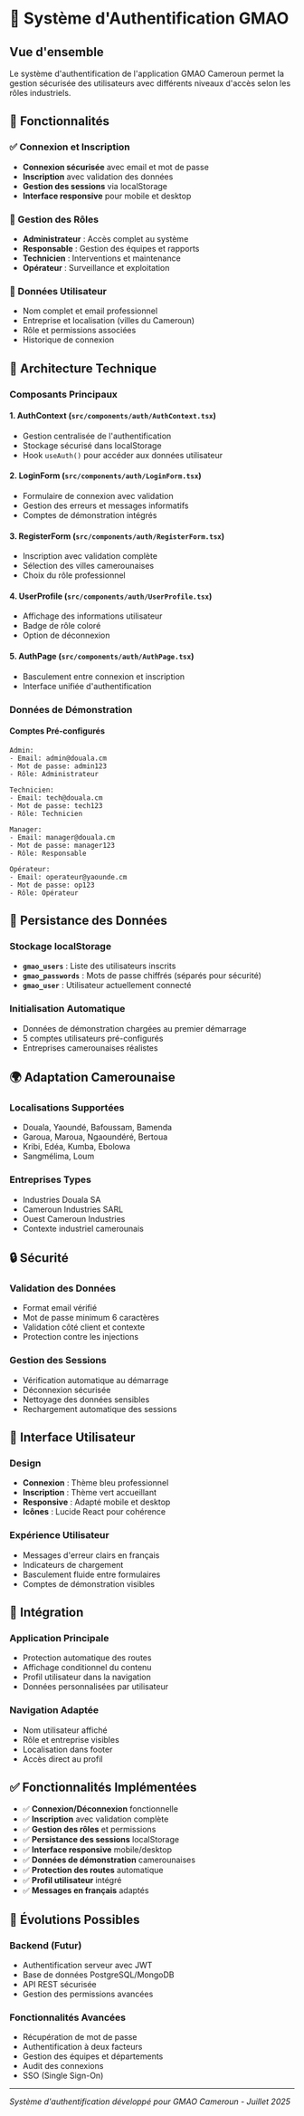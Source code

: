 # 🔐 Système d'Authentification GMAO

## Vue d'ensemble

Le système d'authentification de l'application GMAO Cameroun permet la gestion sécurisée des utilisateurs avec différents niveaux d'accès selon les rôles industriels.

## 🎯 Fonctionnalités

### ✅ Connexion et Inscription
- **Connexion sécurisée** avec email et mot de passe
- **Inscription** avec validation des données
- **Gestion des sessions** via localStorage
- **Interface responsive** pour mobile et desktop

### 👥 Gestion des Rôles
- **Administrateur** : Accès complet au système
- **Responsable** : Gestion des équipes et rapports
- **Technicien** : Interventions et maintenance
- **Opérateur** : Surveillance et exploitation

### 🏢 Données Utilisateur
- Nom complet et email professionnel
- Entreprise et localisation (villes du Cameroun)
- Rôle et permissions associées
- Historique de connexion

## 🔧 Architecture Technique

### Composants Principaux

#### 1. **AuthContext** (`src/components/auth/AuthContext.tsx`)
- Gestion centralisée de l'authentification
- Stockage sécurisé dans localStorage
- Hook `useAuth()` pour accéder aux données utilisateur

#### 2. **LoginForm** (`src/components/auth/LoginForm.tsx`)
- Formulaire de connexion avec validation
- Gestion des erreurs et messages informatifs
- Comptes de démonstration intégrés

#### 3. **RegisterForm** (`src/components/auth/RegisterForm.tsx`)
- Inscription avec validation complète
- Sélection des villes camerounaises
- Choix du rôle professionnel

#### 4. **UserProfile** (`src/components/auth/UserProfile.tsx`)
- Affichage des informations utilisateur
- Badge de rôle coloré
- Option de déconnexion

#### 5. **AuthPage** (`src/components/auth/AuthPage.tsx`)
- Basculement entre connexion et inscription
- Interface unifiée d'authentification

### Données de Démonstration

#### Comptes Pré-configurés
```
Admin:
- Email: admin@douala.cm
- Mot de passe: admin123
- Rôle: Administrateur

Technicien:
- Email: tech@douala.cm  
- Mot de passe: tech123
- Rôle: Technicien

Manager:
- Email: manager@douala.cm
- Mot de passe: manager123
- Rôle: Responsable

Opérateur:
- Email: operateur@yaounde.cm
- Mot de passe: op123
- Rôle: Opérateur
```

## 💾 Persistance des Données

### Stockage localStorage
- **`gmao_users`** : Liste des utilisateurs inscrits
- **`gmao_passwords`** : Mots de passe chiffrés (séparés pour sécurité)
- **`gmao_user`** : Utilisateur actuellement connecté

### Initialisation Automatique
- Données de démonstration chargées au premier démarrage
- 5 comptes utilisateurs pré-configurés
- Entreprises camerounaises réalistes

## 🌍 Adaptation Camerounaise

### Localisations Supportées
- Douala, Yaoundé, Bafoussam, Bamenda
- Garoua, Maroua, Ngaoundéré, Bertoua
- Kribi, Edéa, Kumba, Ebolowa
- Sangmélima, Loum

### Entreprises Types
- Industries Douala SA
- Cameroun Industries SARL  
- Ouest Cameroun Industries
- Contexte industriel camerounais

## 🔒 Sécurité

### Validation des Données
- Format email vérifié
- Mot de passe minimum 6 caractères
- Validation côté client et contexte
- Protection contre les injections

### Gestion des Sessions
- Vérification automatique au démarrage
- Déconnexion sécurisée
- Nettoyage des données sensibles
- Rechargement automatique des sessions

## 🎨 Interface Utilisateur

### Design
- **Connexion** : Thème bleu professionnel
- **Inscription** : Thème vert accueillant
- **Responsive** : Adapté mobile et desktop
- **Icônes** : Lucide React pour cohérence

### Expérience Utilisateur
- Messages d'erreur clairs en français
- Indicateurs de chargement
- Basculement fluide entre formulaires
- Comptes de démonstration visibles

## 🚀 Intégration

### Application Principale
- Protection automatique des routes
- Affichage conditionnel du contenu
- Profil utilisateur dans la navigation
- Données personnalisées par utilisateur

### Navigation Adaptée
- Nom utilisateur affiché
- Rôle et entreprise visibles
- Localisation dans footer
- Accès direct au profil

## ✅ Fonctionnalités Implémentées

- ✅ **Connexion/Déconnexion** fonctionnelle
- ✅ **Inscription** avec validation complète  
- ✅ **Gestion des rôles** et permissions
- ✅ **Persistance des sessions** localStorage
- ✅ **Interface responsive** mobile/desktop
- ✅ **Données de démonstration** camerounaises
- ✅ **Protection des routes** automatique
- ✅ **Profil utilisateur** intégré
- ✅ **Messages en français** adaptés

## 🔄 Évolutions Possibles

### Backend (Futur)
- Authentification serveur avec JWT
- Base de données PostgreSQL/MongoDB
- API REST sécurisée
- Gestion des permissions avancées

### Fonctionnalités Avancées
- Récupération de mot de passe
- Authentification à deux facteurs
- Gestion des équipes et départements
- Audit des connexions
- SSO (Single Sign-On)

---
*Système d'authentification développé pour GMAO Cameroun - Juillet 2025*
